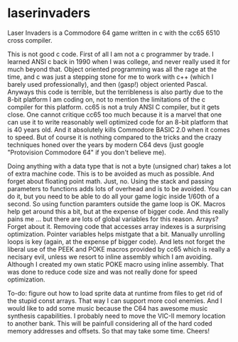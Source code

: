 # laserinvaders
Laser Invaders is a Commodore 64 game written in c with the cc65 6510 cross compiler.

This is not good c code.  First of all I am not a c programmer by trade.  I learned ANSI c back in 1990 when I was college, and never really used it for much beyond that.  Object oriented programming was all the rage at the time, and c was just a stepping stone for me to work with c++ (which I barely used professionally), and then (gasp!) object oriented Pascal.  Anyways this code is terrible, but the terribleness is also partly due to the 8-bit platform I am coding on, not to mention the limitations of the c compiler for this platform.  cc65 is not a truly ANSI C compiler, but it gets close.  One cannot critique cc65 too much because it is a marvel that one can use it to write reasonably well optimized code for an 8-bit platform that is 40 years old.  And it absolutely kills Commodore BASIC 2.0 when it comes to speed.  But of course it is nothing compared to the tricks and the crazy techniques honed over the years by modern C64 devs (just google "Protovision Commodore 64" if you don't believe me).

Doing anything with a data type that is not a byte (unsigned char) takes a lot of extra machine code.  This is to be avoided as much as possible.  And forget about floating point math.  Just, no.  Using the stack and passing parameters to functions adds lots of overhead and is to be avoided.  You can do it, but you need to be able to do all your game logic inside 1/60th of a second.  So using function paramters outside the game loop is OK.  Macros help get around this a bit, but at the expense of bigger code.  And this really pains me ... but there are lots of global variables for this reason.  Arrays?  Forget about it.  Removing code that accesses array indexes is a surprising optimization.  Pointer variables helps mistgate that a bit.  Manually unrolling loops is key (again, at the expense pf bigger code).  And lets not forget the liberal use of the PEEK and POKE macros provided by cc65 which is really a necisary evil, unless we resort to inline assembly which I am avoiding.  Although I created my own static POKE macro using inline assembly.  That was done to reduce code size and was not really done for speed optimization.

To-do: figure out how to load sprite data at runtime from files to get rid of the stupid const arrays.  That way I can support more cool enemies.  And I would like to add some music because the C64 has awesome music synthesis capabilities.  I probably need to move the VIC-II memory location to another bank.  This will be painfull considering all of the hard coded memory addresses and offsets.  So that may take some time.  Cheers!
